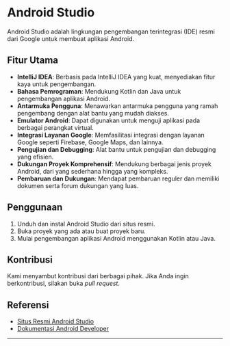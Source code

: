 # Android Studio

Android Studio adalah lingkungan pengembangan terintegrasi (IDE) resmi dari Google untuk membuat aplikasi Android.

## Fitur Utama

- **IntelliJ IDEA**: Berbasis pada IntelliJ IDEA yang kuat, menyediakan fitur kaya untuk pengembangan.
- **Bahasa Pemrograman**: Mendukung Kotlin dan Java untuk pengembangan aplikasi Android.
- **Antarmuka Pengguna**: Menawarkan antarmuka pengguna yang ramah pengembang dengan alat bantu yang mudah diakses.
- **Emulator Android**: Dapat digunakan untuk menguji aplikasi pada berbagai perangkat virtual.
- **Integrasi Layanan Google**: Memfasilitasi integrasi dengan layanan Google seperti Firebase, Google Maps, dan lainnya.
- **Pengujian dan Debugging**: Alat bantu untuk pengujian dan debugging yang efisien.
- **Dukungan Proyek Komprehensif**: Mendukung berbagai jenis proyek Android, dari yang sederhana hingga yang kompleks.
- **Pembaruan dan Dukungan**: Mendapat pembaruan reguler dan memiliki dokumen serta forum dukungan yang luas.

## Penggunaan

1. Unduh dan instal Android Studio dari situs resmi.
2. Buka proyek yang ada atau buat proyek baru.
3. Mulai pengembangan aplikasi Android menggunakan Kotlin atau Java.

## Kontribusi

Kami menyambut kontribusi dari berbagai pihak. Jika Anda ingin berkontribusi, silakan buka *pull request*.

## Referensi

- [Situs Resmi Android Studio](https://developer.android.com/studio)
- [Dokumentasi Android Developer](https://developer.android.com/docs)

---


